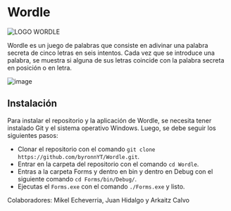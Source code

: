 # Wordle
![LOGO WORDLE](https://user-images.githubusercontent.com/38868773/232992789-77b6bcf1-947b-4735-879f-912fca8458f6.png)

Wordle es un juego de palabras que consiste en adivinar una palabra secreta de cinco letras en seis intentos. Cada vez que se introduce una palabra, se muestra si alguna de sus letras coincide con la palabra secreta en posición o en letra.

![image](https://user-images.githubusercontent.com/38868773/232740085-f3b8e937-cf97-4cc5-9121-0fea170154bf.png)

## Instalación

Para instalar el repositorio y la aplicación de Wordle, se necesita tener instalado Git y el sistema operativo Windows. Luego, se debe seguir los siguientes pasos:

- Clonar el repositorio con el comando `git clone https://github.com/byronnYT/Wordle.git`.
- Entrar en la carpeta del repositorio con el comando `cd Wordle`.
- Entras a la carpeta Forms y dentro en bin y dentro en Debug con el siguiente comando `cd Forms/bin/Debug/`.
- Ejecutas el `Forms.exe` con el comando `./Forms.exe` y listo.

Colaboradores: Mikel Echeverria, Juan Hidalgo y Arkaitz Calvo
